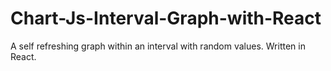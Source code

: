 # Chart-Js-Interval-Graph-with-React
A self refreshing graph within an interval with random values. Written in React.
